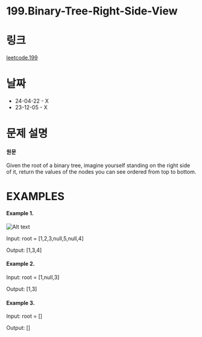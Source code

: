 # 199.Binary-Tree-Right-Side-View

# 링크
[leetcode.199](https://leetcode.com/problems/binary-tree-right-side-view/?envType=study-plan-v2&envId=leetcode-75)

# 날짜
* 24-04-22 - X
* 23-12-05 - X

# 문제 설명
#### 원문


Given the root of a binary tree, imagine yourself standing on the right side of it, return the values of the nodes you can see ordered from top to bottom.


# EXAMPLES
#### Example 1.


![Alt text](https://assets.leetcode.com/uploads/2021/02/14/tree.jpg)


Input: root = [1,2,3,null,5,null,4]


Output: [1,3,4]


#### Example 2.


Input: root = [1,null,3]


Output: [1,3]


#### Example 3.


Input: root = []


Output: []